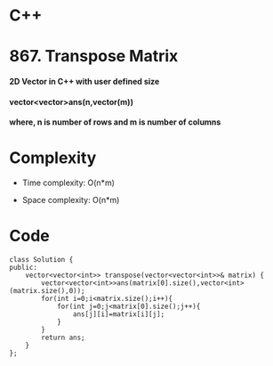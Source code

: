 # C++
# 867. Transpose Matrix
<!-- Describe your first thoughts on how to solve this problem. -->
#### 2D Vector in C++ with user defined size
#### vector<vector<int>>ans(n,vector<int>(m))
#### where, n is number of rows and m is number of columns

<!-- Describe your approach to solving the problem. -->

# Complexity
- Time complexity: O(n*m)
<!-- Add your time complexity here, e.g. $$O(n)$$ -->

- Space complexity: O(n*m)
<!-- Add your space complexity here, e.g. $$O(n)$$ -->

# Code
```
class Solution {
public:
    vector<vector<int>> transpose(vector<vector<int>>& matrix) {
        vector<vector<int>>ans(matrix[0].size(),vector<int>(matrix.size(),0));
        for(int i=0;i<matrix.size();i++){
            for(int j=0;j<matrix[0].size();j++){
                ans[j][i]=matrix[i][j];
            }
        }
        return ans;
    }
};
```
